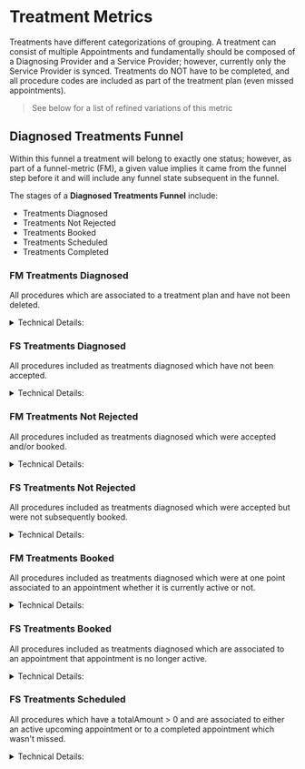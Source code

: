 # Treatment Metrics

Treatments have different categorizations of grouping. A treatment can consist of multiple Appointments and fundamentally should be composed of a Diagnosing Provider and a Service Provider; however, currently only the Service Provider is synced. Treatments do NOT have to be completed, and all procedure codes are included as part of the treatment plan (even missed appointments).

> See below for a list of refined variations of this metric

## Diagnosed Treatments Funnel
Within this funnel a treatment will belong to exactly one status; however, as part of a funnel-metric (FM), a given value implies it came from the funnel step before it and will include any funnel state subsequent in the funnel.

The stages of a **Diagnosed Treatments Funnel** include:
* Treatments Diagnosed
* Treatments Not Rejected
* Treatments Booked
* Treatments Scheduled
* Treatments Completed

### FM Treatments Diagnosed
All procedures which are associated to a treatment plan and have not been deleted. 

<details>
<summary>Technical Details:</summary>

* DeliveredProcedure
  * treatmentPlanId cannot be null
  * originDate cannot be null and must fall within time range of query
  * deletedAt is null
  * isDeleted is false
</details>

### FS Treatments Diagnosed
All procedures included as treatments diagnosed which have not been accepted.

<details>
<summary>Technical Details:</summary>

* DeliveredProcedure
  * treatmentPlanId cannot be null
  * originDate cannot be null and must fall within time range of query
  * deletedAt is null
  * isDeleted is false
  * isAccepted is false
</details>

### FM Treatments Not Rejected
All procedures included as treatments diagnosed which were accepted and/or booked.

<details>
<summary>Technical Details:</summary>

* DeliveredProcedure
  * treatmentPlanId cannot be null
  * originDate cannot be null and must fall within time range of query
  * deletedAt is null
  * isDeleted is false
  * scheduledStatus != 'Cancelled'
* Appointments
  * any appointment (indicates booked)
</details>


### FS Treatments Not Rejected
All procedures included as treatments diagnosed which were accepted but were not subsequently booked.

<details>
<summary>Technical Details:</summary>

* DeliveredProcedure
  * treatmentPlanId cannot be null
  * originDate cannot be null and must fall within time range of query
  * deletedAt is null
  * isDeleted is false
  * isCancelled is false
  * isAccepted is true
  * isCompleted is false
  * appointmentId is null
</details>

### FM Treatments Booked
All procedures included as treatments diagnosed which were at one point associated to an appointment whether it is currently active or not.

<details>
<summary>Technical Details:</summary>

* DeliveredProcedure
  * treatmentPlanId cannot be null
  * originDate cannot be null and must fall within time range of query
  * deletedAt is null
  * isDeleted is false
  * isCancelled is false
  * appointmentId is not null
</details>

### FS Treatments Booked
All procedures included as treatments diagnosed which are associated to an appointment that appointment is no longer active.

<details>
<summary>Technical Details:</summary>

* DeliveredProcedure
  * treatmentPlanId cannot be null
  * originDate cannot be null and must fall within time range of query
  * deletedAt is null
  * isDeleted is false
  * isCancelled is false
  * appointmentId is not null
  * JOIN associated appointment using logic:
    * when isCompleted is true, find Appointment for patientId on same date as entryDate
    * when isCompleted is false, use appointmentId
* Appointments
  * ANY of the following is true:
    * isDeleted is true
    * isPending is true
    * isCancelled is true
    * isMissed is true
</details>

### FS Treatments Scheduled
All procedures which have a totalAmount > 0 and are associated to either an active upcoming appointment or to a completed appointment which wasn't missed.

<details>
<summary>Technical Details:</summary>

* DeliveredProcedure
  * treatmentPlanId cannot be null
  * originDate cannot be null and must fall within time range of query
  * deletedAt is null
  * isDeleted is false
  * isCancelled is false
  * appointmentId is not null
  * totalAmount > 0
  * JOIN associated appointment using logic:
    * when isCompleted is true, find Appointment for patientId on same date as entryDate
    * when isCompleted is false, use appointmentId
* Appointments
  * isDeleted is false
  * isPending is false
  * isCancelled is false
  * isMissed is false
</details>

